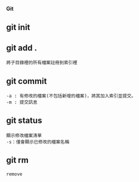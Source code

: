 **Git**
## git init
## git add .
    將子目錄裡的所有檔案註冊到索引裡
## git commit
    -a : 有修改的檔案(不包括新增的檔案)，將其加入索引並提交。
    -m : 提交訊息
## git status
    顯示修改檔案清單
    -s：僅會顯示已修改的檔案名稱
## git rm 
    remove

